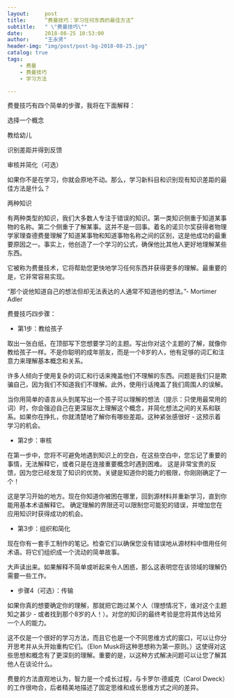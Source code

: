 ```yaml
---
layout:     post
title:      “费曼技巧：学习任何东西的最佳方法”
subtitle:   " \"费曼技巧\""
date:       2018-08-25 10:53:00
author:     "王永贤"
header-img: "img/post/post-bg-2018-08-25.jpg"
catalog: true
tags:
    - 费曼
    - 费曼技巧
    - 学习方法

---
```

费曼技巧有四个简单的步骤，我将在下面解释：

选择一个概念

教给幼儿

识别差距并得到反馈

审核并简化（可选）



如果你不是在学习，你就会原地不动。那么，学习新科目和识别现有知识差距的最佳方法是什么？

两种知识

有两种类型的知识，我们大多数人专注于错误的知识。第一类知识侧重于知道某事物的名称。第二个侧重于了解某事。这并不是一回事。着名的诺贝尔奖获得者物理学家理查德费曼理解了知道某事物和知道事物名称之间的区别，这是他成功的最重要原因之一。事实上，他创造了一个学习的公式，确保他比其他人更好地理解某些东西。

它被称为费曼技术，它将帮助您更快地学习任何东西并获得更多的理解。最重要的是，它非常容易实现。

“那个说他知道自己的想法但却无法表达的人通常不知道他的想法。”- Mortimer Adler


费曼技巧四步骤：

- 第1步：教给孩子

取出一张白纸，在顶部写下您想要学习的主题。写出你对这个主题的了解，就像你教给孩子一样。不是你聪明的成年朋友，而是一个8岁的人，他有足够的词汇和注意力来理解基本概念和关系。

许多人倾向于使用复杂的词汇和行话来掩盖他们不理解的东西。问题是我们只是欺骗自己，因为我们不知道我们不理解。此外，使用行话掩盖了我们周围人的误解。

当你用简单的语言从头到尾写出一个孩子可以理解的想法（提示：只使用最常用的词）时，你会强迫自己在更深层次上理解这个概念，并简化想法之间的关系和联系。如果你在挣扎，你就清楚地了解你有哪些差距。这种紧张感很好 - 这预示着学习的机会。

- 第2步：审核

在第一步中，您将不可避免地遇到知识上的空白，在这些空白中，您忘记了重要的事情，无法解释它，或者只是在连接重要概念时遇到困难。
这是非常宝贵的反馈，因为您已经发现了知识的优势。关键是知道你的能力的极限，你刚刚确定了一个！

这是学习开始的地方。现在你知道你被困在哪里，回到源材料并重新学习，直到你能用基本术语解释它。
确定理解的界限还可以限制您可能犯的错误，并增加您在应用知识时获得成功的机会。

- 第3步：组织和简化

现在你有一套手工制作的笔记。检查它们以确保您没有错误地从源材料中借用任何术语。将它们组织成一个流动的简单故事。

大声读出来。如果解释不简单或听起来令人困惑，那么这表明您在该领域的理解仍需要一些工作。

- 步骤4（可选）：传输

如果你真的想要确定你的理解，那就把它跑过某个人（理想情况下，谁对这个主题知之甚少 - 或者找到那个8岁的人！）。对您的知识的最终考验是您将其传达给另一个人的能力。

这不仅是一个很好的学习方法，而且它也是一个不同思维方式的窗口，可以让你分开思考并从头开始重构它们。（Elon Musk将这种思想称为第一原则。）这使得对这些思想和概念有了更深刻的理解。重要的是，以这种方式解决问题可以让您了解其他人在谈论什么。

费曼的方法直观地认为，智力是一个成长过程，与卡罗尔·德威克（Carol Dweck）的工作很吻合，后者精美地描述了固定思维和成长思维方式之间的差异。

